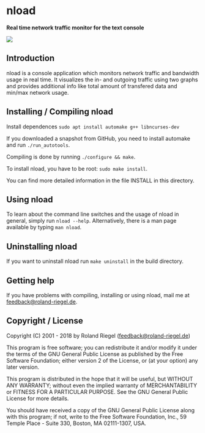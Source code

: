 # nload
**Real time network traffic monitor for the text console**

![](http://www.roland-riegel.de/nload/screenshots/shot1.png)

## Introduction

nload is a console application which monitors network traffic and bandwidth
usage in real time. It visualizes the in- and outgoing traffic using two
graphs and provides additional info like total amount of transfered data and
min/max network usage.

## Installing / Compiling nload
Install dependences
`sudo apt install automake g++ libncurses-dev`

If you downloaded a snapshot from GitHub, you need to install automake and run `./run_autotools`.

Compiling is done by running `./configure && make`.

To install nload, you have to be root: `sudo make install`.

You can find more detailed information in the file INSTALL in this directory.

## Using nload

To learn about the command line switches and the usage of nload in general,
simply run `nload --help`. Alternatively, there is a man page available by
typing `man nload`.

## Uninstalling nload

If you want to uninstall nload run `make uninstall` in the build directory.

## Getting help

If you have problems with compiling, installing or using nload, mail me
at <feedback@roland-riegel.de>.

## Copyright / License

Copyright (C) 2001 - 2018 by Roland Riegel (<feedback@roland-riegel.de>)

This program is free software; you can redistribute it and/or modify
it under the terms of the GNU General Public License as published by
the Free Software Foundation; either version 2 of the License, or
(at your option) any later version.

This program is distributed in the hope that it will be useful,
but WITHOUT ANY WARRANTY; without even the implied warranty of
MERCHANTABILITY or FITNESS FOR A PARTICULAR PURPOSE.  See the
GNU General Public License for more details.

You should have received a copy of the GNU General Public License
along with this program; if not, write to the Free Software
Foundation, Inc., 59 Temple Place - Suite 330, Boston, MA 02111-1307, USA.

